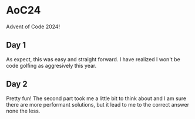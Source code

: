 # AoC24
Advent of Code 2024!

## Day 1
As expect, this was easy and straight forward. I have realized I won't be code golfing as aggresively this year.

## Day 2
Pretty fun! The second part took me a little bit to think about and I am sure there are more performant solutions, but it lead to me to the correct answer none the less. 